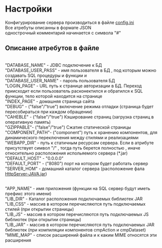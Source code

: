 # Настройки 

Конфигурирование сервера производиться в файле  [config.ini](..%2Fconfig.ini)
<br/>Все атребуты описанны в формате JSON 
<br/>однострочный комментарий начинается с символа "#"

## Описание атребутов в файле

<br/>"DATABASE_NAME" - JDBC подключение к БД
<br/>"DATABASE_USER_PASS" - имя пользователя в БД , под которым можно создавать SQL процедуры и функции и
<br/>"DATABASE_USER_NAME" - пароль пользователя БД
<br/>"LOGIN_PAGE" - URL путь к странице авторизации в БД. Переход приисходит если пользователь расконектился и обратился к SQL функции, тело которой находится на странице
<br/>"INDEX_PAGE" - домашняя страница сайта
<br/>"DEBUG" - ("false"/"true") включение режима отладки (страница будет пересобираться при каждом обращении)
<br/>"CAHEBLE" - ("false"/"true")  Кэширование страниц (загрузка  страниц в оперативную память)
<br/>"GZIPPABLE"- ("false"/"true") Сжатие статической страницы
<br/>"COMPONENT_PATH"- ("component") путь к хранению компонентов, для динамического переключения между стилями и реализациями
<br/>"WEBAPP_DIR" -  путь к статичным ресурсам сервера. Если в атрибуте присутствует символ "/" , тогда  путь берется полностью  , иначе относительно  расположения испольяемого сервера (*.jar)
<br/>"DEFAULT_HOST" - "0.0.0.0"
<br/>"DEFAULT_PORT" - ("8080") порт на котором будет работать сервер
<br/>"SERVER_HOM" - домашний каталог сервера (расположение фала [HttpServer-JAVA.jar](..%2Fout%2Fartifacts%2FHttpServer_JAVA_jar%2FHttpServer-JAVA.jar))

<br/>"APP_NAME" - имя приложения (функции на SQL сервер будут иметь префикс этого имени)
<br/>"LIB_DIR" -  Каталог расположения подключаемых библиотек JAR
<br/>"LIB_CSS" - массив в котором перечисляются путь подключаемых стилей (при открытии страницы)
<br/>"LIB_JS" - массив в котором перечисляются путь подключаемых JS библиотек (при открытии страницы)
<br/>"LIB_JAR" - массив в котором перечисляются путь подключаемых JAR библиотек (при компиляции компонентов cmpAction и cmpDataset)
<br/>"MIME_MAP" - список расширений файла и к каким MIME относятся эти расширения

